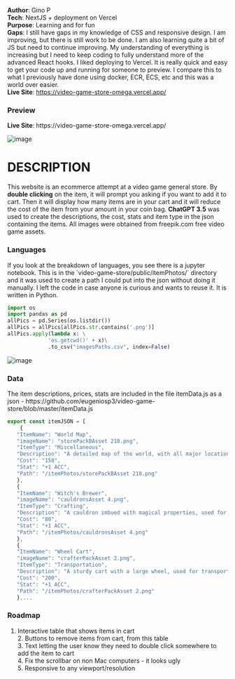 **Author**: Gino P
<br>**Tech**: NextJS + deployment on Vercel
<br>**Purpose**: Learning and for fun
<br>**Gaps**: I still have gaps in my knowledge of CSS and responsive design. I am improving, but there is still work to be done. I am also learning quite a bit of JS but need to continue improving. My understanding of everything is increasing but I need to keep coding to fully understand more of the advanced React hooks. I liked deploying to Vercel. It is really quick and easy to get your code up and running for someone to preview. I compare this to what I previously have done using docker, ECR, ECS, etc and this was a world over easier.
<br>**Live Site**: https://video-game-store-omega.vercel.app/

<h3>Preview</h3>
<b>Live Site</b>: https://video-game-store-omega.vercel.app/

![image](https://user-images.githubusercontent.com/64187887/225635043-0fa73025-c50f-4229-8e97-d7f30862d441.png)

# DESCRIPTION 
This website is an ecommerce attempt at a video game general store. By **double clicking** on the item, it will prompt you asking if you want to add it to cart. Then it will display how many items are in your cart and it will reduce the cost of the item from your amount in your coin bag. 
<b>ChatGPT 3.5</b> was used to create the descriptions, the cost, stats and item type in the json containing the items. 
All images were obtained from freepik.com free video game assets. 

<h3>Languages</h3>
If you look at the breakdown of languages, you see there is a jupyter notebook. This is in the `video-game-store/public/itemPhotos/` directory and it was used to create a path I could put into the json without doing it manually. I left the code in case anyone is curious and wants to reuse it. It is written in Python.

```python
import os
import pandas as pd
allPics = pd.Series(os.listdir())
allPics = allPics[allPics.str.contains('.png')]
allPics.apply(lambda x: \
             'os.getcwd()' + x)\
             .to_csv("imagesPaths.csv", index=False)

```

![image](https://user-images.githubusercontent.com/64187887/225639772-2e1efc77-34c1-42c1-a935-5418ef24c7e0.png)



<h3>Data</h3>
The item descriptions, prices, stats are included in the file itemData.js as a json - https://github.com/eugeniosp3/video-game-store/blob/master/itemData.js

```javascript
export const itemJSON = [
    {
   "ItemName": "World Map",
   "imageName": "storePackBAsset 218.png",
   "ItemType": "Miscellaneous",
   "Description": "A detailed map of the world, with all major locations marked.",
   "Cost": "150",
   "Stat": "+1 ACC",
   "Path": "/itemPhotos/storePackBAsset 218.png"
   },
   {
   "ItemName": "Witch's Brewer",
   "imageName": "cauldronsAsset 4.png",
   "ItemType": "Crafting",
   "Description": "A cauldron imbued with magical properties, used for brewing potions.",
   "Cost": "80",
   "Stat": "+1 ACC",
   "Path": "/itemPhotos/cauldronsAsset 4.png"
   },
   {
   "ItemName": "Wheel Cart",
   "imageName": "crafterPackAsset 2.png",
   "ItemType": "Transportation",
   "Description": "A sturdy cart with a large wheel, used for transporting goods.",
   "Cost": "200",
   "Stat": "+1 ACC",
   "Path": "/itemPhotos/crafterPackAsset 2.png"
   },...
   ```

<h3>Roadmap</h3>

1. Interactive table that shows items in cart
<br>2. Buttons to remove items from cart, from this table
<br>3. Text letting the user know they need to double click somewhere to add the item to cart
<br>4. Fix the scrollbar on non Mac computers - it looks ugly
<br>5. Responsive to any viewport/resolution 


